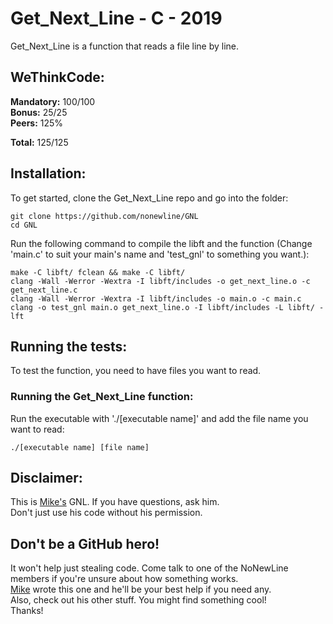 # Get_Next_Line - C - 2019
Get_Next_Line is a function that reads a file line by line.

## WeThinkCode:

**Mandatory:** 100/100  
**Bonus:** 25/25  
**Peers:** 125%  
  
**Total:** 125/125

## Installation:

To get started, clone the Get_Next_Line repo and go into the folder:

```
git clone https://github.com/nonewline/GNL
cd GNL
```
Run the following command to compile the libft and the function (Change 'main.c' to suit your main's name and 'test_gnl' to something you want.):

```
make -C libft/ fclean && make -C libft/
clang -Wall -Werror -Wextra -I libft/includes -o get_next_line.o -c get_next_line.c
clang -Wall -Werror -Wextra -I libft/includes -o main.o -c main.c
clang -o test_gnl main.o get_next_line.o -I libft/includes -L libft/ -lft
```

## Running the tests:

To test the function, you need to have files you want to read.

### Running the Get_Next_Line function:

Run the executable with './[executable name]' and add the file name you want to read:

```
./[executable name] [file name]
```

## Disclaimer:

This is [Mike's](https://github.com/MikeFMeyer) GNL. If you have questions, ask him.  
Don't just use his code without his permission.

## Don't be a GitHub hero!

It won't help just stealing code. Come talk to one of the NoNewLine members if you're unsure about how something works.  
[Mike](https://github.com/MikeFMeyer) wrote this one and he'll be your best help if you need any.  
Also, check out his other stuff. You might find something cool!  
Thanks!
